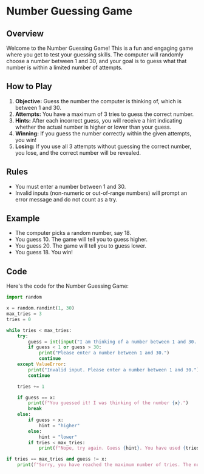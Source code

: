 # Number Guessing Game

## Overview
Welcome to the Number Guessing Game! This is a fun and engaging game where you get to test your guessing skills. The computer will randomly choose a number between 1 and 30, and your goal is to guess what that number is within a limited number of attempts.

## How to Play
1. **Objective:** Guess the number the computer is thinking of, which is between 1 and 30.
2. **Attempts:** You have a maximum of 3 tries to guess the correct number.
3. **Hints:** After each incorrect guess, you will receive a hint indicating whether the actual number is higher or lower than your guess.
4. **Winning:** If you guess the number correctly within the given attempts, you win!
5. **Losing:** If you use all 3 attempts without guessing the correct number, you lose, and the correct number will be revealed.

## Rules
- You must enter a number between 1 and 30.
- Invalid inputs (non-numeric or out-of-range numbers) will prompt an error message and do not count as a try.

## Example
- The computer picks a random number, say 18.
- You guess 10. The game will tell you to guess higher.
- You guess 20. The game will tell you to guess lower.
- You guess 18. You win!

## Code
Here's the code for the Number Guessing Game:

```python
import random

x = random.randint(1, 30)
max_tries = 3
tries = 0

while tries < max_tries:
    try:
        guess = int(input("I am thinking of a number between 1 and 30. Can you guess it?: "))
        if guess < 1 or guess > 30:
            print("Please enter a number between 1 and 30.")
            continue
    except ValueError:
        print("Invalid input. Please enter a number between 1 and 30.")
        continue

    tries += 1

    if guess == x:
        print(f"You guessed it! I was thinking of the number {x}.")
        break
    else:
        if guess < x:
            hint = "higher"
        else:
            hint = "lower"
        if tries < max_tries:
            print(f"Nope, try again. Guess {hint}. You have used {tries} out of {max_tries} tries.")

if tries == max_tries and guess != x:
    print(f"Sorry, you have reached the maximum number of tries. The number I was thinking of was {x}.")
